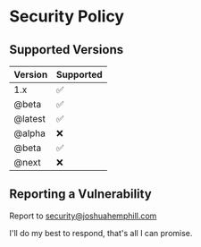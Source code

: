 # Security Policy

## Supported Versions

| Version | Supported          |
| ------- | ------------------ |
| 1.x     | :white_check_mark: |
| @beta   | :white_check_mark: |
| @latest | :white_check_mark: |
| @alpha  | :x:                |
| @beta   | :white_check_mark: |
| @next   | :x:                |

## Reporting a Vulnerability

Report to security@joshuahemphill.com

I'll do my best to respond, that's all I can promise.
